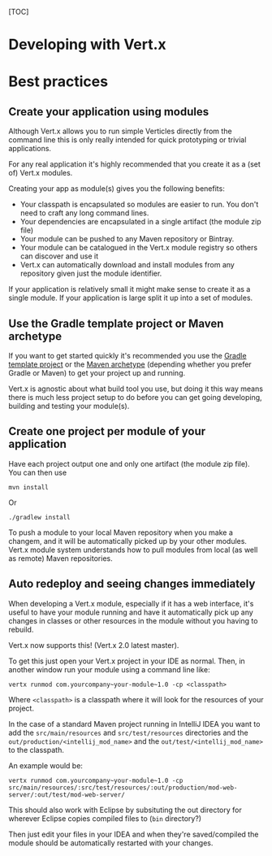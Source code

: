 <!--
This work is licensed under the Creative Commons Attribution-ShareAlike 3.0 Unported License.
To view a copy of this license, visit http://creativecommons.org/licenses/by-sa/3.0/ or send
a letter to Creative Commons, 444 Castro Street, Suite 900, Mountain View, California, 94041, USA.
-->

[TOC]

# Developing with Vert.x

# Best practices

## Create your application using modules

Although Vert.x allows you to run simple Verticles directly from the command line this is only really intended for quick prototyping or trivial applications. 

For any real application it's highly recommended that you create it as a (set of) Vert.x modules.

Creating your app as module(s) gives you the following benefits:

* Your classpath is encapsulated so modules are easier to run. You don't need to craft any long command lines.
* Your dependencies are encapsulated in a single artifact (the module zip file)
* Your module can be pushed to any Maven repository or Bintray.
* Your module can be catalogued in the Vert.x module registry so others can discover and use it
* Vert.x can automatically download and install modules from any repository given just the module identifier.

If your application is relatively small it might make sense to create it as a single module. If your application is large split it up into a set of modules.

## Use the Gradle template project or Maven archetype

If you want to get started quickly it's recommended you use the [Gradle template project]() or the [Maven archetype]() (depending whether you prefer Gradle or Maven) to get your project up and running.

Vert.x is agnostic about what build tool you use, but doing it this way means there is much less project setup to do before you can get going developing, building and testing your module(s).

## Create one project per module of your application

Have each project output one and only one artifact (the module zip file). You can then use

    mvn install

Or

    ./gradlew install

To push a module to your local Maven repository when you make a changem, and it will be automatically picked up by your other modules. Vert.x module system understands how to pull modules from local (as well as remote) Maven repositories.

## Auto redeploy and seeing changes immediately

When developing a Vert.x module, especially if it has a web interface, it's useful to have your module running and have it automatically pick up any changes in classes or other resources in the module without you having to rebuild.

Vert.x now supports this! (Vert.x 2.0 latest master).

To get this just open your Vert.x project in your IDE as normal. Then, in another window run your module using  a command line like:

    vertx runmod com.yourcompany~your-module~1.0 -cp <classpath>

Where `<classpath>` is a classpath where it will look for the resources of your project.

In the case of a standard Maven project running in IntelliJ IDEA you want to add the `src/main/resources` and `src/test/resources` directories and the `out/production/<intellij_mod_name>` and the `out/test/<intellij_mod_name>` to the classpath.

An example would be:

    vertx runmod com.yourcompany~your-module~1.0 -cp src/main/resources/:src/test/resources/:out/production/mod-web-server/:out/test/mod-web-server/

This should also work with Eclipse by subsituting the out directory for wherever Eclipse copies compiled files to (`bin` directory?)

Then just edit your files in your IDEA and when they're saved/compiled the module should be automatically restarted with your changes.



    
 
